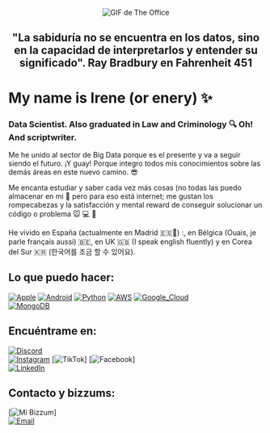<p align="center">
  <p align="center">
  <img src="https://media.giphy.com/media/0HMhOCi7k9BH0BPdM5/giphy.gif" alt="GIF de The Office">
</p>
</p>
</p>

## <p align="center">"La sabiduría no se encuentra en los datos, sino en la capacidad de interpretarlos y entender su significado". Ray Bradbury en Fahrenheit 451</p>
# My name is Irene (or enery) :sparkles:
### Data Scientist. Also graduated in Law and Criminology :mag: Oh! And scriptwriter.


Me he unido al sector de Big Data porque es el presente y va a seguir siendo el futuro. 
¡Y guay! Porque integro todos mis conocimientos sobre las demás áreas en este nuevo camino. 😎

Me encanta estudiar y saber cada vez más cosas (no todas las puedo almacenar en mi :brain: pero para eso está internet; me gustan los rompecabezas y la satisfacción y mental reward de conseguir solucionar un código o problema :mouse: 💻 🥇

He vivido en España (actualmente en Madrid 🇪🇸📍) :, en Bélgica (Ouais, je parle français aussi) 🇧🇪, en UK 🇬🇧 (I speak english fluently) y en Corea del Sur 🇰🇷 (한국어를 조금 할 수 있어요).



## Lo que puedo hacer:
[![Apple](https://img.shields.io/badge/iOS-999999?style=for-the-badge&logo=apple&logoColor=white&labelColor=101010)]()
[![Android](https://img.shields.io/badge/Android-3DDC84?style=for-the-badge&logo=android&logoColor=white&labelColor=101010)]()
[![Python](https://img.shields.io/badge/Python-yellow?style=for-the-badge&logo=python&logoColor=white&labelColor=101010)]()
[![AWS](https://img.shields.io/badge/AWS-232F3E?style=for-the-badge&logo=amazon-aws&logoColor=white&labelColor=101010)]()
[![Google_Cloud](https://img.shields.io/badge/Google_Cloud-4285F4?style=for-the-badge&logo=googlecloud&logoColor=white&labelColor=101010)]()
</br>
[![MongoDB](https://img.shields.io/badge/MongoDB-47A248?style=for-the-badge&logo=mongodb&logoColor=white&labelColor=101010)]()

## Encuéntrame en:

[![Discord](https://img.shields.io/badge/Discord-enery25-5865F2?style=for-the-badge&logo=discord&logoColor=white&labelColor=101010)]()
</br>
[![Instagram](https://img.shields.io/badge/Instagram-@cest_rene-E4405F?style=for-the-badge&logo=instagram&logoColor=white&labelColor=101010)](https://www.instagram.com/cest_rene/)
[![TikTok](https://img.shields.io/badge/TikTok-@cest_rene-69C9D0?style=for-the-badge&logo=tiktok&logoColor=white&labelColor=101010)]
[![Facebook](https://img.shields.io/badge/Facebook-@Irene-1877F2?style=for-the-badge&logo=facebook&logoColor=white&labelColor=101010)]
</br>
[![LinkedIn](https://img.shields.io/badge/LinkedIn-Irene_Serrano-0077B5?style=for-the-badge&logo=linkedin&logoColor=white&labelColor=101010)]([https://www.linkedin.com/in/braismoure](https://www.linkedin.com/in/irene-s-68857a159/))



## Contacto y bizzums:

[![Mi Bizzum](https://img.shields.io/badge/Es_broma-¿Dinerito?Gracias!-orange?style=for-the-badge&logo=Microsoft+Outlook&logoColor=white&labelColor=101010)]
</br>
[![Email](https://img.shields.io/badge/irene1prof@gmail.com-email_personal_-D14836?style=for-the-badge&logo=gmail&logoColor=white&labelColor=101010)](mailto:irene1prof@gmail.com)
</br>
